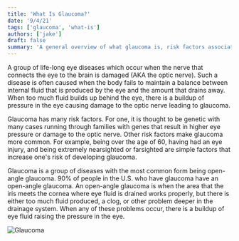 ```yaml
---
title: 'What Is Glaucoma?'
date: '9/4/21'
tags: ['glaucoma', 'what-is']
authors: ['jake']
draft: false
summary: 'A general overview of what glaucoma is, risk factors associated with it, and different types of it.'
---
```

A group of life-long eye diseases which occur when the nerve that connects the eye to the brain is damaged (AKA the optic nerve). Such a disease is often caused when the body fails to maintain a balance between internal fluid that is produced by the eye and the amount that drains away. When too much fluid builds up behind the eye, there is a buildup of pressure in the eye causing damage to the optic nerve leading to glaucoma.

Glaucoma has many risk factors. For one, it is thought to be genetic with many cases running through families with genes that result in higher eye pressure or damage to the optic nerve. Other risk factors make glaucoma more common. For example, being over the age of 60, having had an eye injury, and being extremely nearsighted or farsighted are simple factors that increase one's risk of developing glaucoma.

Glaucoma is a group of diseases with the most common form being open-angle glaucoma. 90% of people in the U.S. who have glaucoma have an open-angle glaucoma. An open-angle glaucoma is when the area that the iris meets the cornea where eye fluid is drained works properly, but there is either too much fluid produced, a clog, or other problem deeper in the drainage system. When any of these problems occur, there is a buildup of eye fluid raising the pressure in the eye.

![Glaucoma](https://www.mayoclinic.org/-/media/kcms/gbs/patient-consumer/images/2013/08/26/10/41/ds00283_im00143_r7_openanglethu_jpg.jpg)
